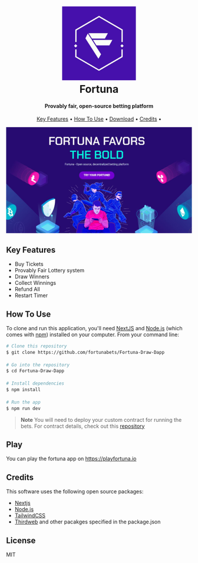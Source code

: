 
<h1 align="center">
  <br>
  <a href="https://playfortuna.io"><img src="https://raw.githubusercontent.com/fortunabets/Fortuna-Website/main/images/fav.png" alt="Fortuna" width="200"></a>
  <br>
  Fortuna
  <br>
</h1>

<h4 align="center">Provably fair, open-source betting platform</h4>

<p align="center">
  <a href="#key-features">Key Features</a> •
  <a href="#how-to-use">How To Use</a> •
  <a href="#download">Download</a> •
  <a href="#credits">Credits</a> •
</p>

![screenshot](https://github.com/fortunabets/Fortuna-Website/blob/895efb8f810af11873cf8223b3159630d06d257f/images/fortuna.JPG)

## Key Features

* Buy Tickets
* Provably Fair Lottery system
* Draw Winners 
* Collect Winnings
* Refund All
* Restart Timer

## How To Use

To clone and run this application, you'll need [NextJS](https://nextjs.org/) and [Node.js](https://nodejs.org/en/download/) (which comes with [npm](http://npmjs.com)) installed on your computer. From your command line:

```bash
# Clone this repository
$ git clone https://github.com/fortunabets/Fortuna-Draw-Dapp

# Go into the repository
$ cd Fortuna-Draw-Dapp

# Install dependencies
$ npm install

# Run the app
$ npm run dev
```

> **Note**
> You will need to deploy your custom contract for running the bets. For contract details, check out this [repository](https://github.com/fortunabets/FortunaDraw_Contract)


## Play

You can play the fortuna app on https://playfortuna.io

## Credits

This software uses the following open source packages:

- [Nextjs](http://nextjs.io/)
- [Node.js](https://nodejs.org/)
- [TailwindCSS](https://tailwindcss.com/)
- [Thirdweb](https://thirdweb.com/)
and other pacakges specified in the package.json


## License

MIT
